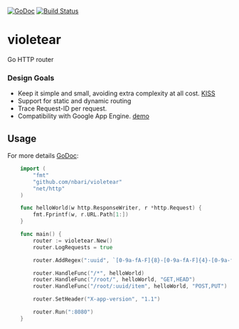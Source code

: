 [![GoDoc](https://godoc.org/github.com/nbari/violetear?status.svg)](https://godoc.org/github.com/nbari/violetear)
[![Build Status](https://drone.io/github.com/nbari/violetear/status.png)](https://drone.io/github.com/nbari/violetear/latest)

# violetear
Go HTTP router

### Design Goals
* Keep it simple and small, avoiding extra complexity at all cost. [KISS](http://en.wikipedia.org/wiki/KISS_principle)
* Support for static and dynamic routing
* Trace Request-ID per request.
* Compatibility with Google App Engine. [demo](http://api.violetear.com)


Usage
-----

For more details [GoDoc](https://godoc.org/github.com/nbari/violetear):

```go
    import (
        "fmt"
        "github.com/nbari/violetear"
        "net/http"
    )

    func helloWorld(w http.ResponseWriter, r *http.Request) {
        fmt.Fprintf(w, r.URL.Path[1:])
    }

    func main() {
        router := violetear.New()
	    router.LogRequests = true

    	router.AddRegex(":uuid", `[0-9a-fA-F]{8}-[0-9a-fA-F]{4}-[0-9a-fA-F]{4}-[0-9a-fA-F]{4}-[0-9a-fA-F]{12}`)

    	router.HandleFunc("/*", helloWorld)
    	router.HandleFunc("/root/", helloWorld, "GET,HEAD")
    	router.HandleFunc("/root/:uuid/item", helloWorld, "POST,PUT")

	    router.SetHeader("X-app-version", "1.1")

	    router.Run(":8080")
    }
```
